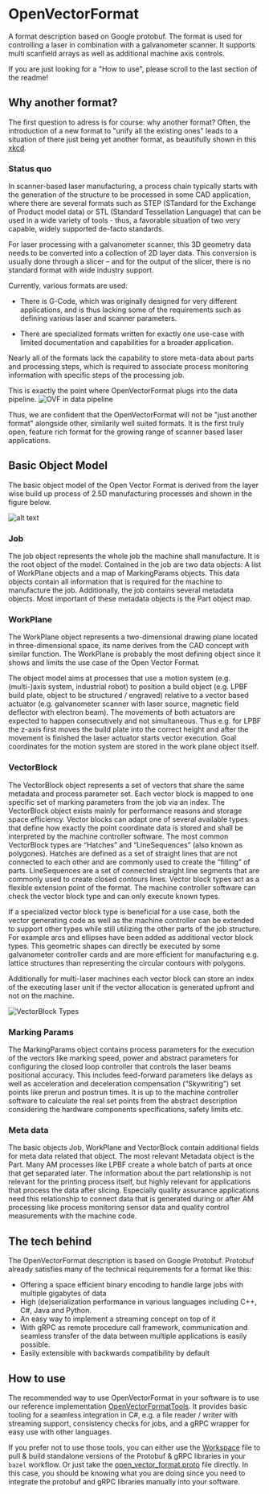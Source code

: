# OpenVectorFormat

A format description based on Google protobuf. The format is used for controlling a laser in combination with a galvanometer scanner. It supports multi scanfield arrays as well as additional machine axis controls.

If you are just looking for a "How to use", please scroll to the last section of the readme!

## Why another format?

The first question to adress is for course: why another format? Often, the introduction of a new format to "unify all the existing ones" leads to a situation of there just being yet another format, as beautifully shown in this [xkcd](https://xkcd.com/927/).

### Status quo
In scanner-based laser manufacturing, a process chain typically starts with the generation of the structure to be processed in some CAD application, where there are several formats such as STEP (STandard for the Exchange of Product model data) or STL (Standard Tessellation Language) that can be used in a wide variety of tools - thus, a favorable situation of two very capable, widely supported de-facto standards.

For laser processing with a galvanometer scanner, this 3D geometry data needs to be converted into a collection of 2D layer data. This conversion is usually done through a slicer – and for the output of the slicer, there is no standard format with wide industry support.

Currently, various formats are used:
- There is G-Code, which was originally designed for very different applications, and is thus lacking some of the requirements such as defining various laser and scanner parameters.

- There are specialized formats written for exactly one use-case with limited documentation and capabilities for a broader application. 

Nearly all of the formats lack the capability to store meta-data about parts and processing steps, which is required to associate process monitoring information with specific steps of the processing job. 

This is exactly the point where OpenVectorFormat plugs into the data pipeline.
![OVF in data pipeline](resources/where_to_use.svg)

Thus, we are confident that the OpenVectorFormat will not be "just another format" alongside other, similarily well suited formats. It is the first truly open, feature rich format for the growing range of scanner based laser applications.

## Basic Object Model

The basic object model of the Open Vector Format is derived from the layer wise build up process of 2.5D manufacturing processes and shown in the figure below.

![alt text](resources/ovf_structure_overview.svg)

### Job

The job object represents the whole job the machine shall manufacture. It is the root object of the model. Contained in the job are two data objects: A list of WorkPlane objects and a map of MarkingParams objects. 
This data objects contain all information that is required for the machine to manufacture the job. Additionally, the job contains several metadata objects.
Most important of these metadata objects is the Part object map.

### WorkPlane

The WorkPlane object represents a two-dimensional drawing plane located in three-dimensional space, its name derives from the CAD concept with similar function. 
The WorkPlane is probably the most defining object since it shows and limits the use case of the Open Vector Format.

The object model aims at processes that use a motion system (e.g. (multi-)axis system, industrial robot) to position a build object 
(e.g. LPBF build plate, object to be structured / engraved) relative to a vector based actuator (e.g. galvanometer scanner with laser source, magnetic field deflector with electron beam). The movements of both actuators are expected to happen consecutively and not simultaneous. Thus e.g. for LPBF the z-axis first moves the build plate into the correct height and after the movement is finished the laser actuator starts vector execution. 
Goal coordinates for the motion system are stored in the work plane object itself.

### VectorBlock

The VectorBlock object represents a set of vectors that share the same metadata and process parameter set. Each vector block is mapped to one specific set of marking parameters from the job via an index. 
The VectorBlock object exists mainly for performance reasons and storage space efficiency. Vector blocks can adapt one of several available types that define how exactly the point coordinate data is stored and shall be interpreted by the machine controller software. The most common VectorBlock types are “Hatches” and “LineSequences” (also known as polygones).
Hatches are defined as a set of straight lines that are not connected to each other and are commonly used to create the “filling” of parts. LineSequences are a set of connected straight line segments that are commonly used to create closed contours lines. Vector block types act as a flexible extension point of the format. The machine controller software can check the vector block type and can only execute known types.
 
If a specialized vector block type is beneficial for a use case, both the vector generating code as well as the machine controller can be extended to support other types while still utilizing the other parts of the job structure. For example arcs and ellipses have been added as additional vector block types. This geometric shapes can directly be executed by some galvanometer controller cards and are more efficient for manufacturing e.g. lattice structures than representing the circular contours with polygons. 

Additionally for multi-laser machines each vector block can store an index of the executing laser unit if the vector allocation is generated upfront and not on the machine.

![VectorBlock Types](resources/ovf_blocks.svg)

### Marking Params

The MarkingParams object contains process parameters for the execution of the vectors like marking speed, power and abstract parameters for configuring the closed loop controller that controls the laser beams positional accuracy. This includes feed-forward parameters like delays as well as acceleration and deceleration compensation (“Skywriting”) set points like prerun and postrun times. It is up to the machine controller software to calculate the real set points from the abstract description considering the hardware components specifications, safety limits etc.

### Meta data
The basic objects Job, WorkPlane and VectorBlock contain additional fields for meta data related that object. The most relevant Metadata object is the Part. 
Many AM processes like LPBF create a whole batch of parts at once that get separated later. The information about the part relationship is not relevant for the printing process itself, but highly relevant for applications that process the data after slicing. Especially quality assurance applications need this relationship to connect data that is generated during or after AM processing like process monitoring sensor data and quality control measurements with the machine code.

## The tech behind
The OpenVectorFormat description is based on Google Protobuf. Protobuf already satisfies many of the technical requirements for a format like this:
- Offering a space efficient binary encoding to handle large jobs with multiple gigabytes of data
- High (de)serialization performance in various languages including C++, C#, Java and Python.
- An easy way to implement a streaming concept on top of it
- With gRPC as remote procedure call framework, communication and seamless transfer of the data between multiple applications is easily possible.
- Easily extensible with backwards compatibility by default

## How to use
The recommended way to use OpenVectorFormat in your software is to use our reference implementation [OpenVectorFormatTools](https://github.com/Digital-Production-Aachen/OpenVectorFormatTools). It provides basic tooling for a seamless integration in C#, e.g. a file reader / writer with streaming support, consistency checks for jobs, and a gRPC wrapper for easy use with other languages.

If you prefer not to use those tools, you can either use the [Workspace](WORKSPACE) file to pull & build standalone versions of the Protobuf & gRPC libraries in your `bazel` workflow. Or just take the [open_vector_format.proto](open_vector_format.proto) file directly. In this case, you should be knowing what you are doing since you need to integrate the protobuf and gRPC libraries manually into your software.
